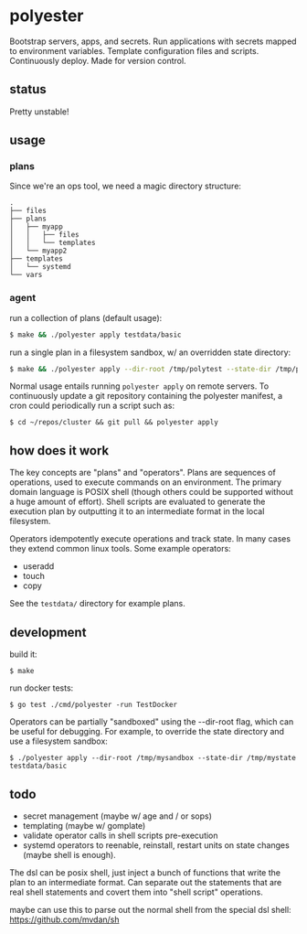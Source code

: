# polyester

Bootstrap servers, apps, and secrets. Run applications with secrets mapped to environment variables. Template configuration files and scripts. Continuously deploy. Made for version control.

## status

Pretty unstable!

## usage

### plans

Since we're an ops tool, we need a magic directory structure:

```
.
├── files
├── plans
│   ├── myapp
│   │   ├── files
│   │   └── templates
│   └── myapp2
├── templates
│   └── systemd
└── vars
```

### agent

run a collection of plans (default usage):

```bash
$ make && ./polyester apply testdata/basic
```

run a single plan in a filesystem sandbox, w/ an overridden state directory:

```bash
$ make && ./polyester apply --dir-root /tmp/polytest --state-dir /tmp/polystate testdata/basic/plans/touchy/install.sh
```

Normal usage entails running `polyester apply` on remote servers. To continuously update a git repository containing the polyester manifest, a cron could periodically run a script such as:

```
$ cd ~/repos/cluster && git pull && polyester apply
```

## how does it work

The key concepts are "plans" and "operators". Plans are sequences of operations, used to execute commands on an environment. The primary domain language is POSIX shell (though others could be supported without a huge amount of effort). Shell scripts are evaluated to generate the execution plan by outputting it to an intermediate format in the local filesystem.

Operators idempotently execute operations and track state. In many cases they extend common linux tools. Some example operators:

- useradd
- touch
- copy

See the `testdata/` directory for example plans.

## development

build it:

```
$ make
```

run docker tests:

```
$ go test ./cmd/polyester -run TestDocker
```

Operators can be partially "sandboxed" using the --dir-root flag, which can be useful for debugging. For example, to override the state directory and use a filesystem sandbox:

```
$ ./polyester apply --dir-root /tmp/mysandbox --state-dir /tmp/mystate testdata/basic
```

## todo

* secret management (maybe w/ age and / or sops)
* templating (maybe w/ gomplate)
* validate operator calls in shell scripts pre-execution
* systemd operators to reenable, reinstall, restart units on state changes (maybe shell is enough).

The dsl can be posix shell, just inject a bunch of functions that write the plan to an intermediate format. Can separate out the statements that are real shell statements and covert them into "shell script" operations.

maybe can use this to parse out the normal shell from the special dsl shell: https://github.com/mvdan/sh
